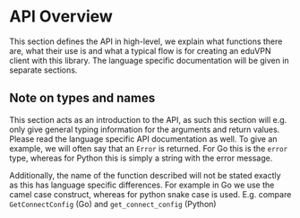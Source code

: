 # API Overview

This section defines the API in high-level, we explain what functions there are, what their use is and what a typical flow is for creating an eduVPN client with this library. The language specific documentation will be given in separate sections.

## Note on types and names
This section acts as an introduction to the API, as such this section will e.g. only give general typing information for the arguments and return values. Please read the language specific API documentation as well. To give an example, we will often say that an `Error` is returned. For Go this is the `error` type, whereas for Python this is simply a string with the error message.

Additionally, the name of the function described will not be stated exactly as this has language specific differences. For example in Go we use the camel case construct, whereas for python snake case is used. E.g. compare `GetConnectConfig` (Go) and `get_connect_config` (Python)
